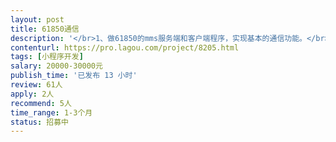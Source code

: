 ```yaml
---                
layout: post       
title: 61850通信           
description: '</br>1、做61850的mms服务端和客户端程序，实现基本的通信功能。</br>2、产品实现软件不限，最好是VC。</br>3、产品需提供进一步开发的源码或接口。</br>4、研发人员具有电力行业的研发背景为宜。</br>'     
contenturl: https://pro.lagou.com/project/8205.html      
tags: [小程序开发]            
salary: 20000-30000元          
publish_time: '已发布 13 小时'         
review: 61人                   
apply: 2人                   
recommend: 5人                   
time_range: 1-3个月              
status: 招募中                  
---                 
```

